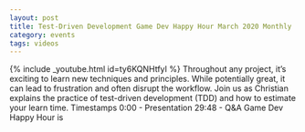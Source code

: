 ```yaml
---
layout: post
title: Test-Driven Development Game Dev Happy Hour March 2020 Monthly
category: events
tags: videos
---
```


{% include _youtube.html id=ty6KQNHtfyI %}
Throughout any project, it’s exciting to learn new techniques and principles. While potentially great, it can lead to frustration and often disrupt the workflow. Join us as Christian explains the practice of test-driven development (TDD) and how to estimate your learn time. Timestamps 0:00​ - Presentation 29:48 - Q&A Game Dev Happy Hour is

